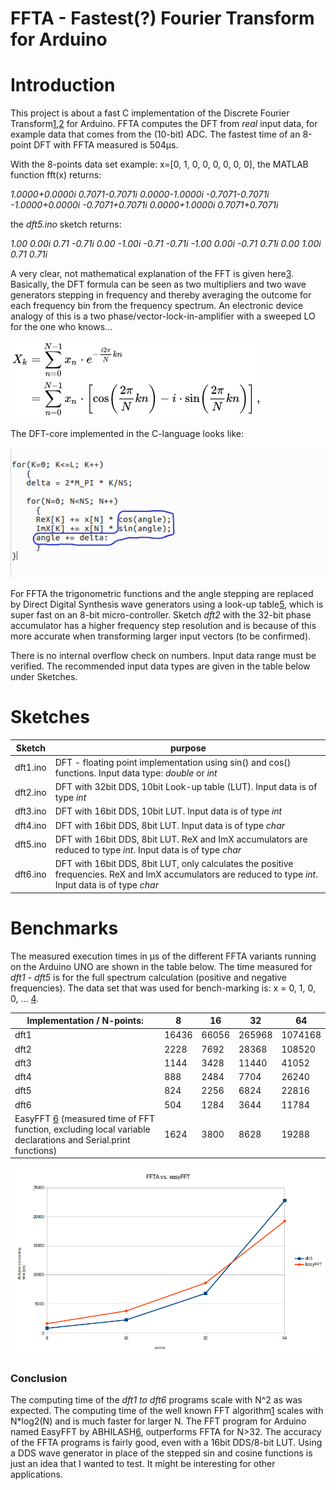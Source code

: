 # FFTA - Fastest(?) Fourier Transform for Arduino

# Introduction
This project is about a fast C implementation of the Discrete Fourier Transform[1],[2] for Arduino.
FFTA computes the DFT from *real* input data, for example data that comes from the (10-bit) ADC. The fastest time of an 8-point DFT with FFTA measured is 504μs.

With the 8-points data set example: x=[0, 1, 0, 0, 0, 0, 0, 0], the MATLAB function fft(x) returns:

*1.0000+0.0000i   0.7071-0.7071i   0.0000-1.0000i  -0.7071-0.7071i  -1.0000+0.0000i  -0.7071+0.7071i   0.0000+1.0000i   0.7071+0.7071i*

the *dft5.ino* sketch returns:

*1.00  0.00i*
*0.71  -0.71i*
*0.00  -1.00i*
*-0.71  -0.71i*
*-1.00  0.00i*
*-0.71  0.71i*
*0.00  1.00i*
*0.71  0.71i*

A very clear, not mathematical explanation of the FFT is given here[3].
Basically, the DFT formula can be seen as two multipliers and two wave generators stepping in frequency and thereby averaging the outcome for each frequency bin from the frequency spectrum. An electronic device analogy of this is a two phase/vector-lock-in-amplifier with a sweeped LO for the one who knows...

![DFT-formula](figures/DFT_formula.png  "DFT-formula")

The DFT-core implemented in the C-language looks like:

![DFT-loops](figures/dft-loop.png  "DFT-loops")

For FFTA the trigonometric functions and the angle stepping are replaced by Direct Digital Synthesis wave generators using a look-up table[5], which is super fast on an 8-bit micro-controller.
Sketch *dft2* with the 32-bit phase accumulator has a higher frequency step resolution and is because of this more accurate when transforming larger input vectors (to be confirmed).

There is no internal overflow check on numbers. Input data range must be verified. The recommended input data types are given in the table below under Sketches.

# Sketches
Sketch | purpose
------ | -------
dft1.ino | DFT - floating point implementation using sin() and cos() functions. Input data type: *double* or *int*
dft2.ino | DFT with 32bit DDS, 10bit Look-up table (LUT). Input data is of type *int*
dft3.ino | DFT with 16bit DDS, 10bit LUT. Input data is of type *int*
dft4.ino | DFT with 16bit DDS, 8bit LUT. Input data is of type *char*
dft5.ino | DFT with 16bit DDS, 8bit LUT. ReX and ImX accumulators are reduced to type *int*. Input data is of type *char*
dft6.ino | DFT with 16bit DDS, 8bit LUT, only calculates the positive frequencies. ReX and ImX accumulators are reduced to type *int*. Input data is of type *char*

# Benchmarks
The measured execution times in μs of the different FFTA variants running on the Arduino UNO are shown in the table below. The time measured for *dft1 - dft5* is for the full spectrum calculation (positive and negative frequencies).
The data set that was used for bench-marking is: x = 0, 1, 0, 0, ...  [4].

Implementation / N-points: | 8 | 16 | 32 | 64 |
--------------------------- | --- | ---- | ---- | ----
dft1 | 16436 | 66056 | 265968 | 1074168
dft2 | 2228 | 7692 | 28368 | 108520
dft3 | 1144 | 3428 | 11440 | 41052
dft4 | 888 | 2484 | 7704 | 26240
dft5 | 824 | 2256 | 6824 | 22816
dft6 | 504 | 1284 | 3644 | 11784
EasyFFT [6] (measured time of FFT function, excluding local variable declarations and Serial.print functions) | 1624 | 3800 | 8628 | 19288

![Dft5 vs. EasyFFT](figures/dft5_vs_easyfft.png  "Dft5 vs. EasyFFT")


### Conclusion
The computing time of the *dft1 to dft6* programs scale with N^2 as was expected.
The computing time of the well known FFT algorithm[1] scales with N*log2(N) and is much faster for larger N.
The FFT program for Arduino named EasyFFT by ABHILASH[6], outperforms FFTA for N>32. The accuracy of the FFTA programs is fairly good, even with a 16bit DDS/8-bit LUT.
Using a DDS wave generator in place of the stepped sin and cosine functions is just an idea that I wanted to test. It might be interesting for other applications.

[1]: https://en.wikipedia.org/wiki/Fast_Fourier_transform

[2]: http://www.fftw.org/

[3]: https://www.earlevel.com/main/2002/08/31/a-gentle-introduction-to-the-fft/

[4]: http://www.sccon.ca/sccon/fft/fft3.htm

[5]: https://github.com/MartinStokroos/NativeDDS

[6]: https://create.arduino.cc/projecthub/abhilashpatel121/easyfft-fast-fourier-transform-fft-for-arduino-9d2677
